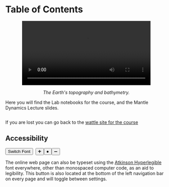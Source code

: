 # Table of Contents

<center>
<video controls autoplay width="400">
    <source src="Figures/Movies/etopoimageH.mp4"
            type="video/mp4">

    Sorry, your browser doesn't support embedded videos.
</video>

*The Earth's topography and bathymetry.*
</center>

Here you will find the Lab notebooks for the course, and the Mantle Dynamics Lecture slides.

```{tableofcontents}
```

If you are lost you can go back to the [wattle site for the course](https://wattlecourses.anu.edu.au/course/view.php?id=33639)


## Accessibility

<button type="button" onclick="legibleFontSwitcher()">Switch Font</button>&nbsp;&nbsp;<button type="button" onclick="fontScaler(1.1)">&#10133;</button><button type="button" onclick="fontScaler(0.0)">&#9679;</button><button type="button" onclick="fontScaler(0.909)">&#10134;</button>  


The online web page can also be typeset using the [Atkinson Hyperlegible](https://brailleinstitute.org/freefont) font everywhere, other than monospaced computer code, as an aid to legibility. This button is also located at the bottom of the left navigation bar on every page and will toggle between settings.


